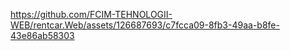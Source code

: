 

https://github.com/FCIM-TEHNOLOGII-WEB/rentcar.Web/assets/126687693/c7fcca09-8fb3-49aa-b8fe-43e86ab58303

